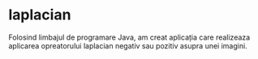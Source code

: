# laplacian
Folosind limbajul de programare Java, am creat aplicația care realizeaza aplicarea opreatorului laplacian negativ sau pozitiv asupra unei imagini.
